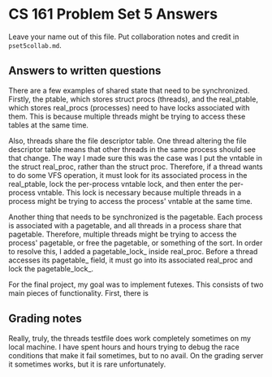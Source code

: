 CS 161 Problem Set 5 Answers
============================
Leave your name out of this file. Put collaboration notes and credit in
`pset5collab.md`.

Answers to written questions
----------------------------
There are a few examples of shared state that need to be synchronized.  Firstly, the ptable, which stores struct procs (threads), and the real_ptable, which stores real_procs (processes) need to have locks associated with them.  This is because multiple threads might be trying to access these tables at the same time.

Also, threads share the file descriptor table.  One thread altering the file descriptor table means that other threads in the same process should see that change.  The way I made sure this was the case was I put the vntable in the struct real_proc, rather than the struct proc.  Therefore, if a thread wants to do some VFS operation, it must look for its associated process in the real_ptable, lock the per-process vntable lock, and then enter the per-process vntable.  This lock is necessary because multiple threads in a process might be trying to access the process' vntable at the same time.

Another thing that needs to be synchronized is the pagetable.  Each process is associated with a pagetable, and all threads in a process share that pagetable.  Therefore, multiple threads might be trying to access the process' pagetable, or free the pagetable, or something of the sort.  In order to resolve this, I added a pagetable_lock_ inside real_proc.  Before a thread accesses its pagetable_ field, it must go into its associated real_proc and lock the pagetable_lock_.


For the final project, my goal was to implement futexes.  This consists of two main pieces of functionality.  First, there is 



Grading notes
-------------
Really, truly, the threads testfile does work completely sometimes on my local machine.  I have spent hours and hours trying to debug the race conditions that make it fail sometimes, but to no avail.  On the grading server it sometimes works, but it is rare unfortunately.
